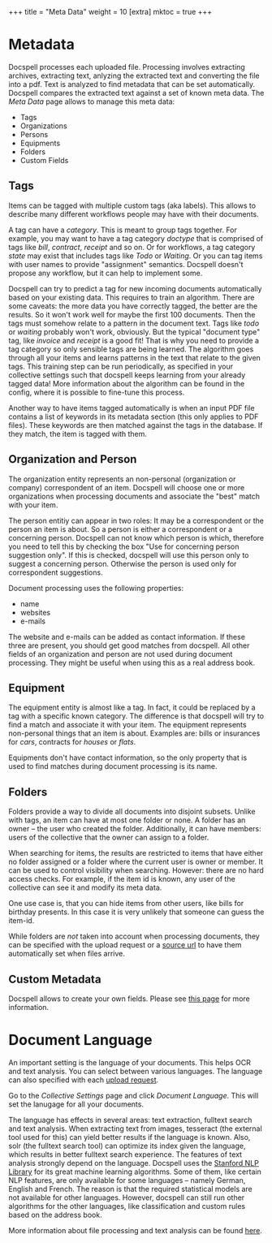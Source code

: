+++
title = "Meta Data"
weight = 10
[extra]
mktoc = true
+++

# Metadata

Docspell processes each uploaded file. Processing involves extracting
archives, extracting text, anlyzing the extracted text and converting
the file into a pdf. Text is analyzed to find metadata that can be set
automatically. Docspell compares the extracted text against a set of
known meta data. The *Meta Data* page allows to manage this meta data:

- Tags
- Organizations
- Persons
- Equipments
- Folders
- Custom Fields

## Tags

Items can be tagged with multiple custom tags (aka labels). This
allows to describe many different workflows people may have with their
documents.

A tag can have a *category*. This is meant to group tags together. For
example, you may want to have a tag category *doctype* that is
comprised of tags like *bill*, *contract*, *receipt* and so on. Or for
workflows, a tag category *state* may exist that includes tags like
*Todo* or *Waiting*. Or you can tag items with user names to provide
"assignment" semantics. Docspell doesn't propose any workflow, but it
can help to implement some.

Docspell can try to predict a tag for new incoming documents
automatically based on your existing data. This requires to train an
algorithm. There are some caveats: the more data you have correctly
tagged, the better are the results. So it won't work well for maybe
the first 100 documents. Then the tags must somehow relate to a
pattern in the document text. Tags like *todo* or *waiting* probably
won't work, obviously. But the typical "document type" tag, like
*invoice* and *receipt* is a good fit! That is why you need to provide
a tag category so only sensible tags are being learned. The algorithm
goes through all your items and learns patterns in the text that
relate to the given tags. This training step can be run periodically,
as specified in your collective settings such that docspell keeps
learning from your already tagged data! More information about the
algorithm can be found in the config, where it is possible to
fine-tune this process.

Another way to have items tagged automatically is when an input PDF
file contains a list of keywords in its metadata section (this only
applies to PDF files). These keywords are then matched against the
tags in the database. If they match, the item is tagged with them.


## Organization and Person

The organization entity represents an non-personal (organization or
company) correspondent of an item. Docspell will choose one or more
organizations when processing documents and associate the "best" match
with your item.

The person entitiy can appear in two roles: It may be a correspondent
or the person an item is about. So a person is either a correspondent
or a concerning person. Docspell can not know which person is which,
therefore you need to tell this by checking the box "Use for
concerning person suggestion only". If this is checked, docspell will
use this person only to suggest a concerning person. Otherwise the
person is used only for correspondent suggestions.

Document processing uses the following properties:

- name
- websites
- e-mails

The website and e-mails can be added as contact information. If these
three are present, you should get good matches from docspell. All
other fields of an organization and person are not used during
document processing. They might be useful when using this as a real
address book.


## Equipment

The equipment entity is almost like a tag. In fact, it could be
replaced by a tag with a specific known category. The difference is
that docspell will try to find a match and associate it with your
item. The equipment represents non-personal things that an item is
about. Examples are: bills or insurances for *cars*, contracts for
*houses* or *flats*.

Equipments don't have contact information, so the only property that
is used to find matches during document processing is its name.


## Folders

Folders provide a way to divide all documents into disjoint subsets.
Unlike with tags, an item can have at most one folder or none. A
folder has an owner – the user who created the folder. Additionally,
it can have members: users of the collective that the owner can assign
to a folder.

When searching for items, the results are restricted to items that
have either no folder assigned or a folder where the current user is
owner or member. It can be used to control visibility when searching.
However: there are no hard access checks. For example, if the item id
is known, any user of the collective can see it and modify its meta
data.

One use case is, that you can hide items from other users, like bills
for birthday presents. In this case it is very unlikely that someone
can guess the item-id.

While folders are *not* taken into account when processing documents,
they can be specified with the upload request or a [source
url](@/docs/webapp/uploading.md#anonymous-upload) to have them
automatically set when files arrive.

## Custom Metadata

Docspell allows to create your own fields. Please see [this
page](@/docs/webapp/customfields.md) for more information.


# Document Language

An important setting is the language of your documents. This helps OCR
and text analysis. You can select between various languages. The
language can also specified with each [upload
request](@/docs/api/upload.md).

Go to the *Collective Settings* page and click *Document
Language*. This will set the lanugage for all your documents.

The language has effects in several areas: text extraction, fulltext
search and text analysis. When extracting text from images, tesseract
(the external tool used for this) can yield better results if the
language is known. Also, solr (the fulltext search tool) can optimize
its index given the language, which results in better fulltext search
experience. The features of text analysis strongly depend on the
language. Docspell uses the [Stanford NLP
Library](https://nlp.stanford.edu/software/) for its great machine
learning algorithms. Some of them, like certain NLP features, are only
available for some languages – namely German, English and French. The
reason is that the required statistical models are not available for
other languages. However, docspell can still run other algorithms for
the other languages, like classification and custom rules based on the
address book.

More information about file processing and text analysis can be found
[here](@/docs/joex/file-processing.md#text-analysis).
